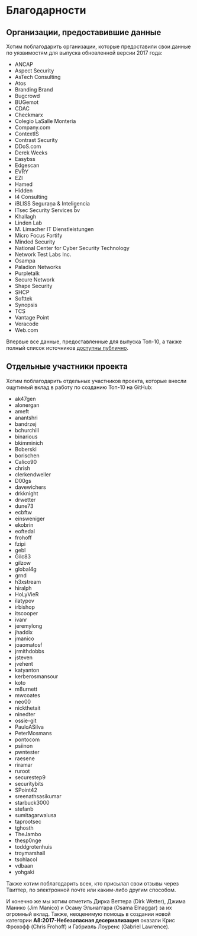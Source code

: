# Благодарности

## Организации, предоставившие данные

Хотим поблагодарить организации, которые предоставили свои данные по уязвимостям для выпуска обновленной версии 2017 года:

* ANCAP
* Aspect Security
* AsTech Consulting
* Atos
* Branding Brand
* Bugcrowd
* BUGemot
* CDAC
* Checkmarx
* Colegio LaSalle Monteria
* Company.com
* ContextIS
* Contrast Security
* DDoS.com
* Derek Weeks
* Easybss
* Edgescan
* EVRY
* EZI
* Hamed
* Hidden
* I4 Consulting
* iBLISS Seguran̤a & Intelig̻encia
* ITsec Security Services bv
* Khallagh
* Linden Lab
* M. Limacher IT Dienstleistungen
* Micro Focus Fortify
* Minded Security
* National Center for Cyber Security Technology
* Network Test Labs Inc.
* Osampa
* Paladion Networks
* Purpletalk
* Secure Network
* Shape Security
* SHCP
* Softtek
* Synopsis
* TCS
* Vantage Point
* Veracode
* Web.com

Впервые все данные, предоставленные для выпуска Топ-10, а также полный список источников [доступны публично](https://github.com/OWASP/Top10/tree/master/2017/datacall/submissions).

## Отдельные участники проекта

Хотим поблагодарить отдельных участников проекта, которые внесли ощутимый вклад в работу по созданию Топ-10 на GitHub:

* ak47gen
* alonergan
* ameft
* anantshri
* bandrzej
* bchurchill
* binarious
* bkimminich
* Boberski
* borischen
* Calico90
* chrish
* clerkendweller
* D00gs
* davewichers
* drkknight
* drwetter
* dune73
* ecbftw
* einsweniger
* ekobrin
* eoftedal
* frohoff
* fzipi
* gebl
* Gilc83
* gilzow
* global4g
* grnd
* h3xstream
* hiralph
* HoLyVieR
* ilatypov
* irbishop
* itscooper
* ivanr
* jeremylong
* jhaddix
* jmanico
* joaomatosf
* jrmithdobbs
* jsteven
* jvehent
* katyanton
* kerberosmansour
* koto
* m8urnett
* mwcoates
* neo00
* nickthetait
* ninedter
* ossie-git
* PauloASilva
* PeterMosmans
* pontocom
* psiinon
* pwntester
* raesene
* riramar
* ruroot
* securestep9
* securitybits
* SPoint42
* sreenathsasikumar
* starbuck3000
* stefanb
* sumitagarwalusa
* taprootsec
* tghosth
* TheJambo
* thesp0nge
* toddgrotenhuis
* troymarshall
* tsohlacol
* vdbaan
* yohgaki

Также хотим поблагодарить всех, кто присылал свои отзывы через Твиттер, по электронной почте или каким-либо другим способом.

И конечно же мы хотим отметить Дирка Веттера (Dirk Wetter), Джима Манико (Jim Manico) и Осаму Эльнаггара (Osama Elnaggar) за их огромный вклад. Также, неоценимую помощь в создании новой категории **A8:2017-Небезопасная десериализация** оказали Крис Фрохофф (Chris Frohoff) и Габриэль Лоуренс (Gabriel Lawrence).